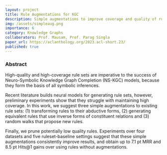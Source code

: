 ```yaml
---
layout: project
title: Rule Augmentations for KGC
description: Simple augmentations to improve coverage and quality of rule sets for Neuro-Symbolic Knowledge Graph Completion
img: /assets/simpleaug.png
importance: 6
category: Knowledge Graphs
collaborators: Prof. Mausam, Prof. Parag Singla
paper_url: https://aclanthology.org/2023.acl-short.23/
published: true
---
```


### Abstract

High-quality and high-coverage rule sets are imperative to the success of Neuro-Symbolic Knowledge Graph Completion (NS-KGC) models, because they form the basis of all symbolic inferences. 

Recent literature builds neural models for generating rule sets, however, preliminary experiments show that they struggle with maintaining high coverage. In this work, we suggest three simple augmentations to existing rule sets: (1) transforming rules to their abductive forms, (2) generating equivalent rules that use inverse forms of constituent relations and (3) random walks that propose new rules. 

Finally, we prune potentially low quality rules. Experiments over four datasets and five ruleset-baseline settings suggest that these simple augmentations consistently improve results, and obtain up to 7.1 pt MRR and 8.5 pt Hits@1 gains over using rules without augmentations.
